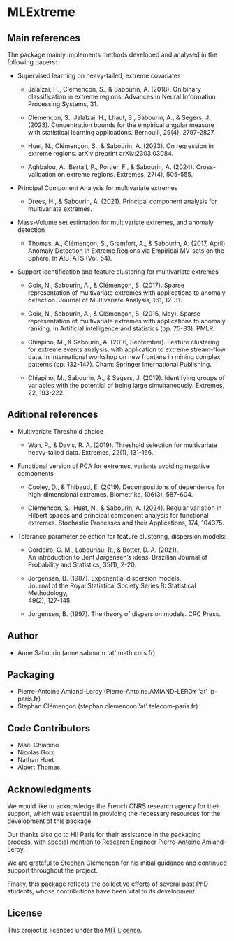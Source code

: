 # MLExtreme

## Main references 
The package mainly implements methods developed and analysed in the following papers: 

- Supervised learning on heavy-tailed, extreme covariates
	
	- Jalalzai, H., Clémençon, S., & Sabourin, A. (2018). On binary classification in extreme regions. Advances in Neural Information Processing Systems, 31.
	
	- Clémençon, S., Jalalzai, H., Lhaut, S., Sabourin, A., & Segers, J. (2023). Concentration bounds for the empirical angular measure with statistical learning applications. Bernoulli, 29(4), 2797-2827.
	
	- Huet, N., Clémençon, S., & Sabourin, A. (2023). On regression in extreme regions. arXiv preprint arXiv:2303.03084.
	
	- Aghbalou, A., Bertail, P., Portier, F., & Sabourin, A. (2024). Cross-validation on extreme regions. Extremes, 27(4), 505-555.
	
   
- Principal Component Analysis for multivariate extremes 
	
	- Drees, H., & Sabourin, A. (2021). Principal component analysis for multivariate extremes.
	
	
- Mass-Volume set estimation for multivariate extremes, and anomaly detection 
	
	- Thomas, A., Clémençon, S., Gramfort, A., & Sabourin, A. (2017, April). Anomaly Detection in Extreme Regions via Empirical MV-sets on the Sphere. In AISTATS (Vol. 54).

- Support identification and feature clustering for multivariate extremes 
	
	- Goix, N., Sabourin, A., & Clémençon, S. (2017). Sparse representation of multivariate extremes with applications to anomaly detection. Journal of Multivariate Analysis, 161, 12-31.
	
	- Goix, N., Sabourin, A., & Clémençon, S. (2016, May). Sparse representation of multivariate extremes with applications to anomaly ranking. In Artificial intelligence and statistics (pp. 75-83). PMLR.
	
	- Chiapino, M., & Sabourin, A. (2016, September). Feature clustering for extreme events analysis, with application to extreme stream-flow data. In International workshop on new frontiers in mining complex patterns (pp. 132-147). Cham: Springer International Publishing.
	
	- Chiapino, M., Sabourin, A., & Segers, J. (2019). Identifying groups of variables with the potential of being large simultaneously. Extremes, 22, 193-222.
	
## Aditional references 

- Multivariate Threshold choice 

	- Wan, P., & Davis, R. A. (2019). Threshold selection for multivariate heavy-tailed data. Extremes, 22(1), 131-166.
   
- Functional version of PCA for extremes, variants avoiding negative components
  
    - Cooley, D., & Thibaud, E. (2019). Decompositions of dependence for high-dimensional extremes. Biometrika, 106(3), 587-604.
	
	- Clémençon, S., Huet, N., & Sabourin, A. (2024). Regular variation in Hilbert spaces and principal component analysis for functional extremes. Stochastic Processes and their Applications, 174, 104375.
  
- Tolerance parameter selection for feature clustering, dispersion models: 
	
	-  Cordeiro, G. M., Labouriau, R., & Botter, D. A. (2021). \
An introduction to Bent Jørgensen’s ideas. Brazilian Journal of Probability and Statistics, 35(1), 2-20.

	- Jorgensen, B. (1987). Exponential dispersion models. \
Journal of the Royal Statistical Society Series B: Statistical Methodology, \
49(2), 127-145.

	- Jorgensen, B. (1997). The theory of dispersion models. CRC Press.



## Author
- Anne Sabourin   (anne.sabourin 'at' math.cnrs.fr) 

## Packaging
- Pierre-Antoine Amiand-Leroy (Pierre-Antoine.AMIAND-LEROY 'at' ip-paris.fr)
- Stephan Clémençon (stephan.clemencon 'at' telecom-paris.fr)

## Code Contributors
- Maël Chiapino
- Nicolas Goix
- Nathan Huet
- Albert Thomas

## Acknowledgments

We would like to acknowledge the French CNRS research agency for their support, which was essential in providing the necessary resources for the development of this package.

Our thanks also go to Hi! Paris for their assistance in the packaging process, with special mention to Research Engineer Pierre-Antoine Amiand-Leroy.

We are grateful to Stephan Clémençon for his initial guidance and continued support throughout the project.

Finally, this package reflects the collective efforts of several past PhD students, whose contributions have been vital to its development.

## License
This project is licensed under the [MIT License](LICENSE).

